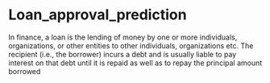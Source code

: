 # Loan_approval_prediction
In finance, a loan is the lending of money by one or more individuals, organizations, or other entities to other individuals, organizations etc. The recipient (i.e., the borrower) incurs a debt and is usually liable to pay interest on that debt until it is repaid as well as to repay the principal amount borrowed
